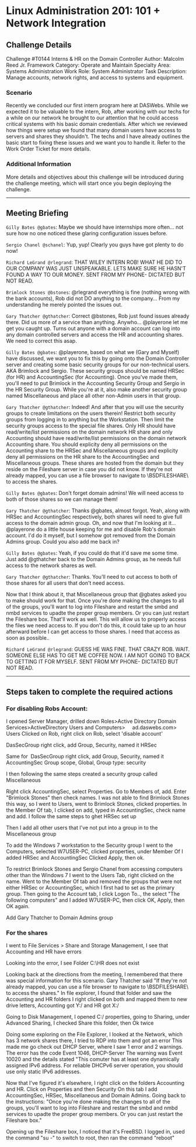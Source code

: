 # Linux Administration 201: 101 + Network Integration

## Challenge Details
Challenge #T0144
Interns & HR on the Domain Controller
Author: Malcolm Reed Jr.
Framework Category: Operate and Maintain
Specialty Area: Systems Administration
Work Role: System Administrator
Task Description: Manage accounts, network rights, and access to systems and equipment.

### Scenario
Recently we concluded our first intern program here at DASWebs. 
While we expected it to be valuable to the intern, Rob, after working with our techs for a while on our network he brought to our attention that he could access critical systems with his basic domain credentials. 
After which we reviewed how things were setup we found that many domain users have access to servers and shares they shouldn't. The techs and I have already outlines the basic start to fixing these issues and we want you to handle it. Refer to the Work Order Ticket for more details.

### Additional Information
More details and objectives about this challenge will be introduced during the challenge meeting, which will start 
once you begin deploying the challenge.

-----
## Meeting Briefing

`Gilly Bates @gbates`:
Maybe we should have internships more often... not sure how no one noticed these glaring configuration issues before.

`Sergio Chanel @schanel`:
Yup, yup! Clearly you guys have got plenty to do now!

`Richard LeGrand @rlegrand`:
THAT WILEY INTERN ROB! WHAT HE DID TO OUR COMPANY WAS JUST UNSPEAKABLE. LETS MAKE SURE HE HASN'T FOUND A WAY TO OUR MONEY. SENT FROM MY PHONE- DICTATED BUT NOT READ.

`Brimlock Stones @bstones`:
@rlegrand everything is fine (nothing wrong with the bank accounts), Rob did not DO anything to the company... From my understanding he merely pointed the issues out.

`Gary Thatcher @gthatcher`:
Correct @bstones, Rob just found issues already there. Did us more of a service than anything. Anywho... @playerone let me get you caught up. Turns out anyone with a domain account can log into any domain controlled servers and access the HR and accounting shares. We need to correct this asap.

`Gilly Bates @gbates`:
@playerone, based on what we (Gary and Myself) have discussed, we want you to fix this by going onto the Domain Controller server and creating some basic security groups for our non-technical users. AKA Brimlock and Sergio. These security groups should be named HRSec (for HR) and AccountingSec (for Accounting). 
Once you've made them, you'll need to put Brimlock in the Accounting Security Group and Sergio in the HR Security Group. While you're at it, also make another security group named Miscellaneous and place all other non-Admin users in that group.

`Gary Thatcher @gthatcher`:
Indeed! And after that you will use the security groups to create limitations on the users therein! Restrict both security groups from logging in to anything but the Workstation. Then limit the security groups access to the special file shares. 
Only HR should have read/write/list permissions on the domain network HR share and only Accounting should have read/write/list permissions on the domain network Accounting share. You should explicity deny all permissions on the Accounting share to the HRSec and Miscellaneous groups and explicity deny all permissions on the HR share to the AccountingSec and Miscellaneous groups. These shares are hosted from the domain but they reside on the Fileshare server in case you did not know. 
If they're not already mapped, you can use a file browser to navigate to \\BSDFILESHARE\ to access the shares.

`Gilly Bates @gbates`:
Don't forget domain admins! We will need access to both of those shares so we can manage them!

`Gary Thatcher @gthatcher`:
Thanks @gbates, almost forgot. Yeah, along with HRSec and AccountingSec respectively, both shares will need to give full access to the domain admin group. 
Oh, and now that I'm looking at it... @playerone do a little house keeping for me and disable Rob's domain account. I'd do it myself, but I somehow got removed from the Domain Admins group. Could you also add me back in?

`Gilly Bates @gbates`:
Yeah, if you could do that it'd save me some time. Just add @gthatcher back to the Domain Admins group, as he needs full access to the network shares as well.

`Gary Thatcher @gthatcher`:
Thanks. You'll need to cut access to both of those shares for all users that don't need access.
 
Now that I think about it, that Miscellaneous group that @gbates asked you to make should work for that. Once you're done making the changes to all of the groups, you'll want to log into Fileshare and restart the smbd and nmbd services to upadte the proper group members. Or you can just restart the Fileshare box. 
That'll work as well. This will allow us to properly access the files we need access to. If you don't do this, it could take up to an hour afterward before I can get access to those shares. I need that access as soon as possible..

`Richard LeGrand @rlegrand`:
GUESS HE WAS FINE. THAT CRAZY ROB. WAIT. SOMEONE ELSE HAS TO GET ME COFFEE NOW. I AM NOT GOING TO BACK TO GETTING IT FOR MYSELF. SENT FROM MY PHONE- DICTATED BUT NOT READ.

-----

## Steps taken to complete the required actions

### For disabling Robs Account:

I opened Server Manager, drilled down Roles>Active Directory Domain Services>ActiveDirectory Users and Computers>
    ad.daswebs.com> Users
Clicked on Rob, right click on Rob, select 'disable account'



DasSecGroup
right click, add Group, Security, named it HRSec

Same for 
DasSecGroup
right click, add Group, Security, named it AccountingSec
Group scope, Global, Group type: security

I then following the same steps created a security group called Miscellaneous


Right click AccountingSec, select Properties. Go to Members of, add. Enter "Brimlock Stones" then check names.
I was not able to find Brimlock Stones this way, so I went to Users, went to Brimlock Stones, clicked properties.
In the Member Of tab, I clicked on add, typed in AccountingSec, check name and add.
I follow the same steps to ghet HRSec set up

Then I add all other users that I've not put into a group in to the Miscellaneous group


To add the Windows 7 workstation to the Security group
I went to the Computers, selected W7USER-PC, clicked properties, under Member Of I added HRSec and AccountingSec
Clicked Apply, then ok.

To restrict Brimlock Stones and Sergio Chanel from accessing computers other than the Windows 7
I went to the Users Tab, right clicked on the name. Went to the Member Of tab and removed the groups that were not either
HRSec or AccountingSec, which I first had to set as the primary group.
Then going to the Account tab, I click Logon To.., the select "The following computers" and I added W7USER-PC, then click OK, Apply, then OK again.

Add Gary Thatcher to Domain Admins group

### For the shares
I went to File Services > Share and Storage Management, I see that Accounting and HR have errors

Looking into the error, I see Folder C:\HR does not exist

Looking back at the directions from the meeting, I remembered that there was special information for this scenario.
Gary Thatcher said "If they're not already mapped, you can use a file browser to navigate to \\BSDFILESHARE\ to access the shares."
In file explorer, I found that folder and saw the Accounting and HR folders
I right clicked on both and mapped them to new drive letters, Accounting got Y:/ and HR got X:/

Going to Disk Management, I opened C:/ properties, going to Sharing, under Advanced Sharing, I checked Share this folder, then Ok twice

Doing some exploring on the File Explorer, I looked at the Network, which has 3 network shares there, I tried to RDP into them and got an error
This made me go check out DHCP Server, where I saw 1 error and 2 warnings. The error has the code Event 1046, DHCP-Server
The warning was Event 10020 and the details stated "This comuter has at least one dynamically assigned IPv6 address. For reliable DHCPv6 server operation, you should use only static IPv6 addresses.

Now that I've figured it's elsewhere, I right click on the folders Accounting and HR. Click on Properties and then Security
On this tab I add AccountingSec, HRSec, Miscellaneous and Domain Admins.
Going back to the instructions:
"Once you're done making the changes to all of the groups, you'll want to log into Fileshare and restart the smbd 
and nmbd services to upadte the proper group members. Or you can just restart the Fileshare box." 

Opening up the Fileshare box, I noticed that it's FreeBSD. I logged in, used the command "su -" to switch to root, then ran the command "reboot"

